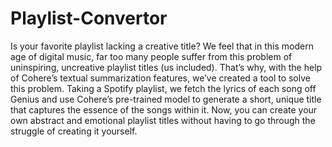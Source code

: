 # Playlist-Convertor

Is your favorite playlist lacking a creative title? We feel that in this modern age of digital music, far too many people suffer from this problem of uninspiring, uncreative playlist titles (us included). That’s why, with the help of Cohere’s textual summarization features, we’ve created a tool to solve this problem. Taking a Spotify playlist, we fetch the lyrics of each song off Genius and use Cohere’s pre-trained model to generate a short, unique title that captures the essence of the songs within it. Now, you can create your own abstract and emotional playlist titles without having to go through the struggle of creating it yourself.